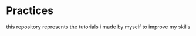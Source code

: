 Practices
=========

this repository represents the tutorials i made by myself to improve my skills
